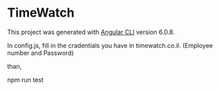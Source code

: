 # TimeWatch

This project was generated with [Angular CLI](https://github.com/angular/angular-cli) version 6.0.8.

In config.js, fill in the cradentials you have in timewatch.co.il.
(Employee number and Password)

than,

npm run test